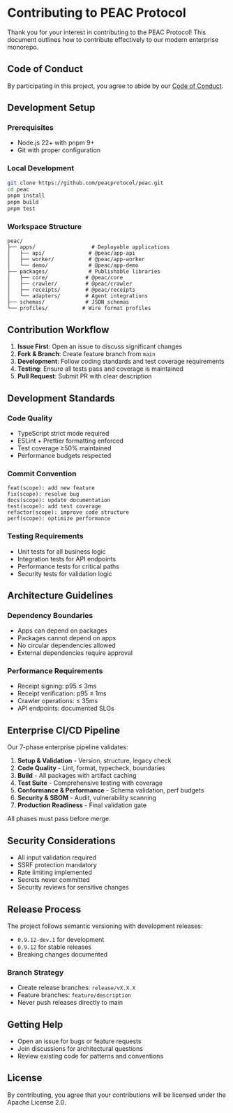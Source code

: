 # Contributing to PEAC Protocol

Thank you for your interest in contributing to the PEAC Protocol! This document outlines how to contribute effectively to our modern enterprise monorepo.

## Code of Conduct

By participating in this project, you agree to abide by our [Code of Conduct](CODE_OF_CONDUCT.md).

## Development Setup

### Prerequisites
- Node.js 22+ with pnpm 9+
- Git with proper configuration

### Local Development
```bash
git clone https://github.com/peacprotocol/peac.git
cd peac
pnpm install
pnpm build
pnpm test
```

### Workspace Structure
```
peac/
├── apps/                  # Deployable applications
│   ├── api/              # @peac/app-api
│   ├── worker/           # @peac/app-worker  
│   └── demo/             # @peac/app-demo
├── packages/             # Publishable libraries
│   ├── core/            # @peac/core
│   ├── crawler/         # @peac/crawler
│   ├── receipts/        # @peac/receipts
│   └── adapters/        # Agent integrations
├── schemas/             # JSON schemas
└── profiles/           # Wire format profiles
```

## Contribution Workflow

1. **Issue First**: Open an issue to discuss significant changes
2. **Fork & Branch**: Create feature branch from `main`
3. **Development**: Follow coding standards and test coverage requirements
4. **Testing**: Ensure all tests pass and coverage is maintained
5. **Pull Request**: Submit PR with clear description

## Development Standards

### Code Quality
- TypeScript strict mode required
- ESLint + Prettier formatting enforced
- Test coverage ≥50% maintained
- Performance budgets respected

### Commit Convention
```
feat(scope): add new feature
fix(scope): resolve bug
docs(scope): update documentation
test(scope): add test coverage
refactor(scope): improve code structure
perf(scope): optimize performance
```

### Testing Requirements
- Unit tests for all business logic
- Integration tests for API endpoints
- Performance tests for critical paths
- Security tests for validation logic

## Architecture Guidelines

### Dependency Boundaries
- Apps can depend on packages
- Packages cannot depend on apps
- No circular dependencies allowed
- External dependencies require approval

### Performance Requirements
- Receipt signing: p95 ≤ 3ms
- Receipt verification: p95 ≤ 1ms
- Crawler operations: ≤ 35ms
- API endpoints: documented SLOs

## Enterprise CI/CD Pipeline

Our 7-phase enterprise pipeline validates:

1. **Setup & Validation** - Version, structure, legacy check
2. **Code Quality** - Lint, format, typecheck, boundaries
3. **Build** - All packages with artifact caching
4. **Test Suite** - Comprehensive testing with coverage
5. **Conformance & Performance** - Schema validation, perf budgets
6. **Security & SBOM** - Audit, vulnerability scanning
7. **Production Readiness** - Final validation gate

All phases must pass before merge.

## Security Considerations

- All input validation required
- SSRF protection mandatory
- Rate limiting implemented
- Secrets never committed
- Security reviews for sensitive changes

## Release Process

The project follows semantic versioning with development releases:
- `0.9.12-dev.1` for development
- `0.9.12` for stable releases
- Breaking changes documented

### Branch Strategy
- Create release branches: `release/vX.X.X`
- Feature branches: `feature/description`
- Never push releases directly to main

## Getting Help

- Open an issue for bugs or feature requests
- Join discussions for architectural questions
- Review existing code for patterns and conventions

## License

By contributing, you agree that your contributions will be licensed under the Apache License 2.0.
